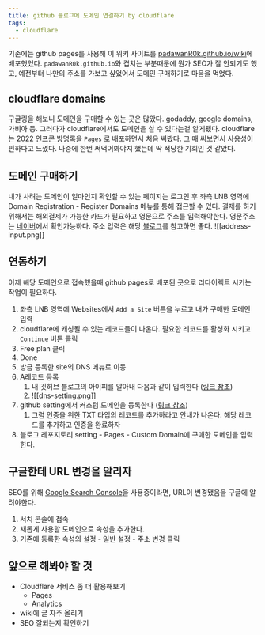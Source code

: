```yaml
---
title: github 블로그에 도메인 연결하기 by cloudflare
tags:
  - cloudflare
---
```



기존에는 github pages를 사용해 이 위키 사이트를 [padawanR0k.github.io/wiki](padawanR0k.github.io/wiki)에 배포했었다.
`padawanR0k.github.io`와 겹치는 부분때문에 뭔가 SEO가 잘  안되기도 했고, 예전부터 나만의 주소를 가보고 싶었어서 도메인 구매하기로 마음을 먹었다.

## cloudflare domains
구글링을 해보니 도메인을 구매할 수 있는 곳은 많았다. godaddy, google domains, 가비아 등.
그러다가 cloudflare에서도 도메인을 살 수 있다는걸 알게됐다. cloudflare는 2022 [인프콘 방명록](https://github.com/inflearn/infcon2022-guestbook)을  `Pages` 로 배포하면서 처음 써봤다. 그 때 써보면서 사용성이 편하다고 느꼈다.  나중에 한번 써먹어봐야지 했는데 딱 적당한 기회인 것 같았다.

## 도메인 구매하기
내가 사려는 도메인이 얼마인지 확인할 수 있는 페이지는 로그인 후 좌측 LNB 영역에 Domain Registration - Register Domains 메뉴를 통해 접근할 수 있다.
결제를 하기 위해서는 해외결제가 가능한 카드가 필요하고 영문으로 주소를 입력해야한다. 영문주소는 [네이버](https://search.naver.com/search.naver?ie=UTF-8&query=%EC%98%81%EB%AC%B8%EC%A3%BC%EC%86%8C&sm=chr_hty)에서 확인가능하다.  주소 입력은 해당 [블로그](https://m.blog.naver.com/PostView.naver?isHttpsRedirect=true&blogId=et119jin&logNo=221322949445)를 참고하면 좋다.
![[address-input.png]]


## 연동하기
이제 해당 도메인으로 접속했을때 github pages로 배포된 곳으로 리다이렉트 시키는 작업이 필요하다.
1. 좌측 LNB 영역에 Websites에서 `Add a Site` 버튼을 누르고 내가 구매한 도메인 입력
2. cloudflare에 캐싱될 수 있는 레코드들이 나온다. 필요한 레코드를 활성화 시키고 `Continue` 버튼 클릭
3. Free plan 클릭
4. Done
5. 방금 등록한 site의 DNS 메뉴로 이동
6. A레코드 등록
	1. 내 깃허브 블로그의 아이피를 알아내 다음과 같이 입력한다 ([링크 참조](https://docs.github.com/en/pages/configuring-a-custom-domain-for-your-github-pages-site/managing-a-custom-domain-for-your-github-pages-site#configuring-a-records-with-your-dns-provider))
	2. ![[dns-setting.png]]
7. github setting에서 커스텀 도메인을 등록한다 ([링크 참조](https://docs.github.com/en/pages/configuring-a-custom-domain-for-your-github-pages-site/verifying-your-custom-domain-for-github-pages))
	1. 그럼 인증을 위한 TXT 타입의 레코드를 추가하라고 안내가 나온다. 해당 레코드를 추가하고 인증을 완료하자
8. 블로그 레포지토리 setting - Pages - Custom Domain에 구매한 도메인을 입력한다.


## 구글한테 URL 변경을 알리자
SEO를 위해 [Google Search Console](https://search.google.com/search-console/about)을 사용중이라면, URL이 변경됐음을 구글에 알려야한다.
1. 서치 콘솔에 접속
2. 새롭게 사용할 도메인으로 속성을 추가한다.
3. 기존에 등록한 속성의 설정 - 일반 설정 - 주소 변경 클릭


## 앞으로 해봐야 할 것
- Cloudflare 서비스 좀 더 활용해보기
	- Pages
	- Analytics
- wiki에 글 자주 올리기
- SEO 잘되는지 확인하기